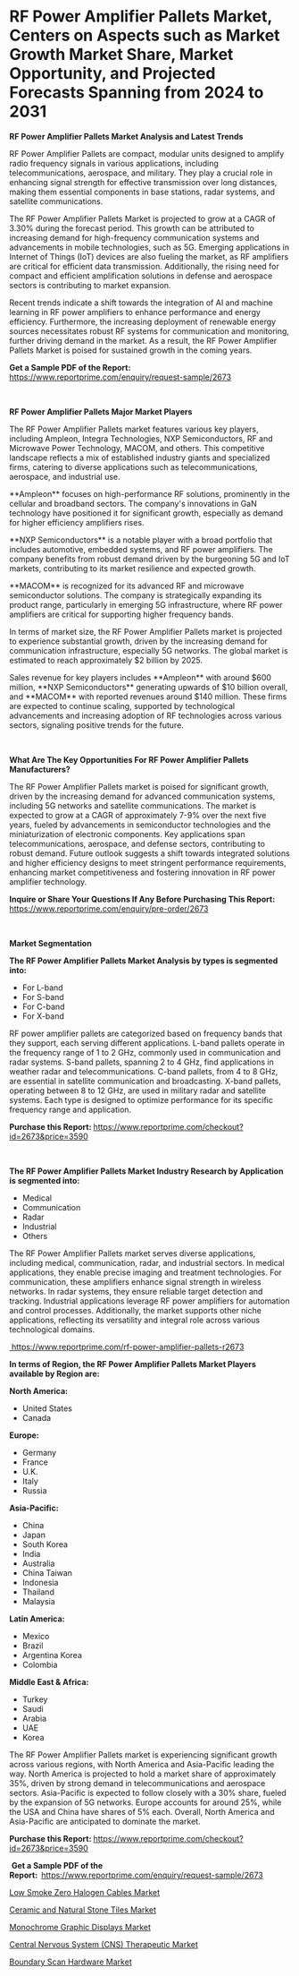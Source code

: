 <p><h1>RF Power Amplifier Pallets Market, Centers on Aspects such as Market Growth Market Share, Market Opportunity, and Projected Forecasts Spanning from 2024 to 2031</h1></p><p><strong>RF Power Amplifier Pallets Market Analysis and Latest Trends</strong></p>
<p><p>RF Power Amplifier Pallets are compact, modular units designed to amplify radio frequency signals in various applications, including telecommunications, aerospace, and military. They play a crucial role in enhancing signal strength for effective transmission over long distances, making them essential components in base stations, radar systems, and satellite communications.</p><p>The RF Power Amplifier Pallets Market is projected to grow at a CAGR of 3.30% during the forecast period. This growth can be attributed to increasing demand for high-frequency communication systems and advancements in mobile technologies, such as 5G. Emerging applications in Internet of Things (IoT) devices are also fueling the market, as RF amplifiers are critical for efficient data transmission. Additionally, the rising need for compact and efficient amplification solutions in defense and aerospace sectors is contributing to market expansion.</p><p>Recent trends indicate a shift towards the integration of AI and machine learning in RF power amplifiers to enhance performance and energy efficiency. Furthermore, the increasing deployment of renewable energy sources necessitates robust RF systems for communication and monitoring, further driving demand in the market. As a result, the RF Power Amplifier Pallets Market is poised for sustained growth in the coming years.</p></p>
<p><strong>Get a Sample PDF of the Report:&nbsp;</strong> <a href="https://www.reportprime.com/enquiry/request-sample/2673">https://www.reportprime.com/enquiry/request-sample/2673</a></p>
<p>&nbsp;</p>
<p><strong>RF Power Amplifier Pallets Major Market Players</strong></p>
<p><p>The RF Power Amplifier Pallets market features various key players, including Ampleon, Integra Technologies, NXP Semiconductors, RF and Microwave Power Technology, MACOM, and others. This competitive landscape reflects a mix of established industry giants and specialized firms, catering to diverse applications such as telecommunications, aerospace, and industrial use.</p><p>**Ampleon** focuses on high-performance RF solutions, prominently in the cellular and broadband sectors. The company's innovations in GaN technology have positioned it for significant growth, especially as demand for higher efficiency amplifiers rises. </p><p>**NXP Semiconductors** is a notable player with a broad portfolio that includes automotive, embedded systems, and RF power amplifiers. The company benefits from robust demand driven by the burgeoning 5G and IoT markets, contributing to its market resilience and expected growth.</p><p>**MACOM** is recognized for its advanced RF and microwave semiconductor solutions. The company is strategically expanding its product range, particularly in emerging 5G infrastructure, where RF power amplifiers are critical for supporting higher frequency bands.</p><p>In terms of market size, the RF Power Amplifier Pallets market is projected to experience substantial growth, driven by the increasing demand for communication infrastructure, especially 5G networks. The global market is estimated to reach approximately $2 billion by 2025.</p><p>Sales revenue for key players includes **Ampleon** with around $600 million, **NXP Semiconductors** generating upwards of $10 billion overall, and **MACOM** with reported revenues around $140 million. These firms are expected to continue scaling, supported by technological advancements and increasing adoption of RF technologies across various sectors, signaling positive trends for the future.</p></p>
<p>&nbsp;</p>
<p><strong>What Are The Key Opportunities For RF Power Amplifier Pallets Manufacturers?</strong></p>
<p><p>The RF Power Amplifier Pallets market is poised for significant growth, driven by the increasing demand for advanced communication systems, including 5G networks and satellite communications. The market is expected to grow at a CAGR of approximately 7-9% over the next five years, fueled by advancements in semiconductor technologies and the miniaturization of electronic components. Key applications span telecommunications, aerospace, and defense sectors, contributing to robust demand. Future outlook suggests a shift towards integrated solutions and higher efficiency designs to meet stringent performance requirements, enhancing market competitiveness and fostering innovation in RF power amplifier technology.</p></p>
<p><strong>Inquire or Share Your Questions If Any Before Purchasing This Report:</strong> <a href="https://www.reportprime.com/enquiry/pre-order/2673">https://www.reportprime.com/enquiry/pre-order/2673</a></p>
<p>&nbsp;</p>
<p><strong>Market Segmentation</strong></p>
<p><strong>The RF Power Amplifier Pallets Market Analysis by types is segmented into:</strong></p>
<p><ul><li>For L-band</li><li>For S-band</li><li>For C-band</li><li>For X-band</li></ul></p>
<p><p>RF power amplifier pallets are categorized based on frequency bands that they support, each serving different applications. L-band pallets operate in the frequency range of 1 to 2 GHz, commonly used in communication and radar systems. S-band pallets, spanning 2 to 4 GHz, find applications in weather radar and telecommunications. C-band pallets, from 4 to 8 GHz, are essential in satellite communication and broadcasting. X-band pallets, operating between 8 to 12 GHz, are used in military radar and satellite systems. Each type is designed to optimize performance for its specific frequency range and application.</p></p>
<p><strong>Purchase this Report:&nbsp;</strong><a href="https://www.reportprime.com/checkout?id=2673&price=3590">https://www.reportprime.com/checkout?id=2673&price=3590</a></p>
<p>&nbsp;</p>
<p><strong>The RF Power Amplifier Pallets Market Industry Research by Application is segmented into:</strong></p>
<p><ul><li>Medical</li><li>Communication</li><li>Radar</li><li>Industrial</li><li>Others</li></ul></p>
<p><p>The RF Power Amplifier Pallets market serves diverse applications, including medical, communication, radar, and industrial sectors. In medical applications, they enable precise imaging and treatment technologies. For communication, these amplifiers enhance signal strength in wireless networks. In radar systems, they ensure reliable target detection and tracking. Industrial applications leverage RF power amplifiers for automation and control processes. Additionally, the market supports other niche applications, reflecting its versatility and integral role across various technological domains.</p></p>
<p><a href="https://www.reportprime.com/rf-power-amplifier-pallets-r2673">&nbsp;https://www.reportprime.com/rf-power-amplifier-pallets-r2673</a></p>
<p><strong>In terms of Region, the RF Power Amplifier Pallets Market Players available by Region are:</strong></p>
<p>
    <p> <strong> North America: </strong>
        <ul>
            <li>United States</li>
            <li>Canada</li>
        </ul>
        </p> 
    <p> <strong> Europe: </strong>
        <ul>
            <li>Germany</li>
            <li>France</li>
            <li>U.K.</li>
            <li>Italy</li>
            <li>Russia</li>
        </ul>
        </p> 
    <p> <strong> Asia-Pacific: </strong>
        <ul>
            <li>China</li>
            <li>Japan</li>
            <li>South Korea</li>
            <li>India</li>
            <li>Australia</li>
            <li>China Taiwan</li>
            <li>Indonesia</li>
            <li>Thailand</li>
            <li>Malaysia</li>
        </ul>
        </p> 
    <p> <strong> Latin America: </strong>
        <ul>
            <li>Mexico</li>
            <li>Brazil</li>
            <li>Argentina Korea</li>
            <li>Colombia</li>
        </ul>
        </p> 
    <p> <strong> Middle East & Africa: </strong>
        <ul>
            <li>Turkey</li>
            <li>Saudi</li>
            <li>Arabia</li>
            <li>UAE</li>
            <li>Korea</li>
        </ul>
    </p>
    </p>
<p><p>The RF Power Amplifier Pallets market is experiencing significant growth across various regions, with North America and Asia-Pacific leading the way. North America is projected to hold a market share of approximately 35%, driven by strong demand in telecommunications and aerospace sectors. Asia-Pacific is expected to follow closely with a 30% share, fueled by the expansion of 5G networks. Europe accounts for around 25%, while the USA and China have shares of 5% each. Overall, North America and Asia-Pacific are anticipated to dominate the market.</p></p>
<p><strong>Purchase this Report: </strong><a href="https://www.reportprime.com/checkout?id=2673&price=3590">https://www.reportprime.com/checkout?id=2673&price=3590</a></p>
<p>&nbsp;<strong>Get a Sample PDF of the Report:&nbsp;&nbsp;</strong><a href="https://www.reportprime.com/enquiry/request-sample/2673">https://www.reportprime.com/enquiry/request-sample/2673</a></p>
<p><strong></strong></p>
<p><p><a href="https://www.linkedin.com/pulse/low-smoke-zero-halogen-cables-industry-insights-report-gq4fe?trackingId=mZKV5gu8TxifYPjSh9yUeQ%3D%3D">Low Smoke Zero Halogen Cables Market</a></p><p><a href="https://issuu.com/reportprime-2/docs/ceramic-and-natural-stone-tiles-mar_3a2365b0a2ff47">Ceramic and Natural Stone Tiles Market</a></p><p><a href="https://www.linkedin.com/pulse/insights-monochrome-graphic-displays-market-size-which-expanding-i9b6e?trackingId=gC9lFshNQZimXj9RHTHsmQ%3D%3D">Monochrome Graphic Displays Market</a></p><p><a href="https://issuu.com/reportprime-2/docs/central-nervous-system-cns-therapeu_d3e95d9e12069b">Central Nervous System (CNS) Therapeutic Market</a></p><p><a href="https://www.linkedin.com/pulse/boundary-scan-hardware-market-share-analysis-growth-z940e?trackingId=HdTKLfhVRiWjQ9Z74Sl%2BtA%3D%3D">Boundary Scan Hardware Market</a></p></p>